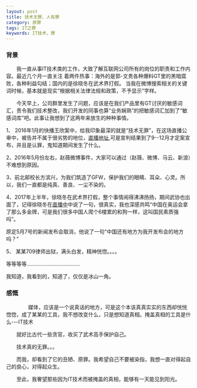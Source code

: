 ```yaml
---
layout: post
title: 技术无罪，人有罪
category: 原罪
tags: IT之罪
keywords: IT技术，罪
---
```


### 背景
　　我一直从事IT技术类的工作，大致了解互联网公司所有的岗位的职责和工作内容。最近几个月一直关注
着两件热事：海外的是郭-文贵各种爆料GT里的黑暗腐败，各种利益勾结；国内的是徐晓冬在武术界打假。
当我在微博搜索相关的关键词时候，基本就是现实“根据相关法律法规和政策，不予显示”字样。

　　今天早上，公司群里发生了问题，应该是在我们产品里有GT讨厌的敏感词汇，责令我们技术整改，我们开发的同事也算“业务娴熟”的把敏感词汇加到了“敏感词库”吧。此事让我想到了这两年来放生的种种事情。

1、 2016年1月的快播王欣案中，给我印象最深的就是“技术无罪”，在这场直播公审中，被告并不属于很劣势的地位，[直播地址](https://www.youtube.com/watch?v=i1sJr_hz8jU),可是宣判结果到了9--12月才定案宣布，并且是认罪，鬼知道期间发生了什么。

2、2016年5月份左右，赵薇微博事件，大家可以通过（赵薇、微博、马云、新浪）不难想到原因。

3、前北邮校长方滨兴，为我们筑造了GFW，保护我们的眼睛、耳朵、心灵。所以，我们一直都是纯真、善良、一尘不染的。

4、2017年上半年，徐晓冬在武术界打假，整个事情闹得沸沸扬扬，期间武协也出面了，记得徐晓冬在[直播中](https://www.youtube.com/watch?v=T6uyV5PioAw)中说了一句，很真实，我也深感共鸣“中国在奥运会拿了那么多金牌，可是我们很多中国人爬个6楼累的和狗一样，这叫国民素质强吗”。

原定5月7号的新闻发布会取消，他说了一句“中国还有地方为我开发布会的地方吗？”

5、 某某709律师出狱，满头白发，精神恍惚。。。。

等等等等………………………………

我知道，我看到的，知道了，仅仅是冰山一角。



### 感慨

　　
　　媒体，应该是一个说真话的地方，可是这个本该真真实实的东西却恍恍惚惚，成了某某的工具，我不想改变什么，只是想知道真相。掩盖真相的工具是什么---IT技术

　　就好比古代一些贪官，收买了武术高手保护自己。

　　技术真的无罪。。。

　　而我，却看到了它的丑陋、原罪。我希望自己不要被染指，我想一直对得起自己的良心，对得起众生。

　　至此，我奢望那些因为IT技术而被掩盖的真相，能够有一天能见到阳光。
